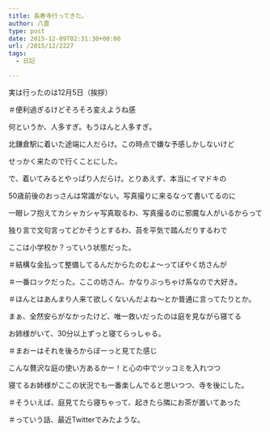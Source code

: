 ```yaml
---
title: 長寿寺行ってきた。
author: 八雲
type: post
date: 2015-12-09T02:31:30+00:00
url: /2015/12/2227
tags:
  - 日記

---
```

実は行ったのは12月5日（挨拶）
  
＃便利過ぎるけどそろそろ変えようね感

何というか、人多すぎ。もうほんと人多すぎ。
  
北鎌倉駅に着いた途端に人だらけ。この時点で嫌な予感しかしないけど
  
せっかく来たので行くことにした。

で、着いてみるとやっぱり人だらけ。とりあえず、本当にイマドキの
  
50歳前後のおっさんは常識がない。写真撮りに来るなって書いてるのに
  
一眼レフ抱えてカシャカシャ写真取るわ、写真撮るのに邪魔な人がいるからって
  
独り言で文句言ってどかそうとするわ、苔を平気で踏んだりするわで
  
ここは小学校か？っていう状態だった。
  
＃結構な金払って整備してるんだからたのむよ〜ってぼやく坊さんが
  
＃一番ロックだった。ここの坊さん、かなりぶっちゃけ系なので大好き。
  
＃ほんとはあんまり人来て欲しくないんだよね〜とか普通に言ってたりとか。

まぁ、全然安らがなかったけど、唯一救いだったのは庭を見ながら寝てる
  
お姉様がいて、30分以上ずっと寝てらっしゃる。
  
＃まおーはそれを後ろからぼーっと見てた感じ
  
こんな贅沢な庭の使い方あるかー！と心の中でツッコミを入れつつ
  
寝てるお姉様がここの状況でも一番楽しんでると思いつつ、寺を後にした。
  
＃そういえば、庭見てたら寝ちゃって、起きたら隣にお茶が置いてあった
  
＃っていう話、最近Twitterでみたような。
